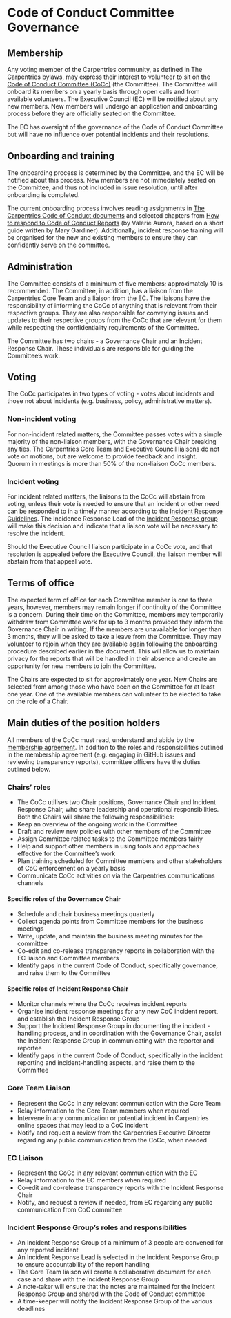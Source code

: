 # Code of Conduct Committee Governance 

## Membership

Any voting member of the Carpentries community, as defined in The Carpentries bylaws, may express their interest to volunteer to sit on the [Code of Conduct Committee (CoCc)](https://carpentries.org/coc-ctte/) (the Committee). 
The Committee will onboard its members on a yearly basis through open calls and from available volunteers. 
The Executive Council (EC) will be notified about any new members. 
New members will undergo an application and onboarding process before they are officially seated on the Committee.

The EC has oversight of the governance of the Code of Conduct Committee but will have no influence over potential incidents and their resolutions. 

## Onboarding and training

The onboarding process is determined by the Committee, and the EC will be notified about this process.
New members are not immediately seated on the Committee, and thus not included in issue resolution, until after onboarding is completed. 

The current onboarding process involves reading assignments in [The Carpentries Code of Conduct documents](https://docs.carpentries.org/topic_folders/policies/index_coc.html) and selected chapters from [How to respond to Code of Conduct Reports](https://files.frameshiftconsulting.com/books/cocguide.pdf)
(by Valerie Aurora, based on a short guide written by Mary Gardiner). 
Additionally, incident response training will be organised for the new and existing members to ensure they can confidently serve on the committee.

## Administration

The Committee consists of a minimum of five members; approximately 10 is recommended. 
The Committee, in addition, has a liaison from the Carpentries Core Team and a liaison from the EC. 
The liaisons have the responsibility of informing the CoCc of anything that is relevant from their respective groups. 
They are also responsible for conveying issues and updates to their respective groups from the CoCc that are relevant for them while respecting the confidentiality requirements of the Committee.

The Committee has two chairs - a Governance Chair and an Incident Response Chair. 
These individuals are responsible for guiding the Committee’s work. 

## Voting

The CoCc participates in two types of voting - votes about incidents and those not about incidents (e.g. business, policy, administrative matters). 

### Non-incident voting

For non-incident related matters, the Committee passes votes with a simple majority of the non-liaison members, with the Governance Chair breaking any ties. 
The Carpentries Core Team and Executive Council liaisons do not vote on motions, but are welcome to provide feedback and insight.  
Quorum in meetings is more than 50% of the non-liaison CoCc members. 

### Incident voting

For incident related matters, the liaisons to the CoCc will abstain from voting, unless their vote is needed to ensure that an incident or other need can be responded to in a timely manner according to the [Incident Response Guidelines](https://docs.carpentries.org/topic_folders/policies/incident-response.html). 
The Incidence Response Lead of the [Incident Response group](https://docs.carpentries.org/topic_folders/policies/enforcement-guidelines.html#incident-response-assessment) will make this decision and indicate that a liaison vote will be necessary to resolve the incident.

Should the Executive Council liaison participate in a CoCc vote, and that resolution is appealed before the Executive Council, the liaison member will abstain from that appeal vote.

## Terms of office

The expected term of office for each Committee member is one to three years, however, members may remain longer if continuity of the Committee is a concern. 
During their time on the Committee, members may temporarily withdraw from Committee work for up to 3 months provided they inform the Governance Chair in writing. 
If the members are unavailable for longer than 3 months, they will be asked to take a leave from the Committee. 
They may volunteer to rejoin when they are available again following the onboarding procedure described earlier in the document. 
This will allow us to maintain privacy for the reports that will be handled in their absence and create an opportunity for new members to join the Committee.

The Chairs are expected to sit for approximately one year. 
New Chairs are selected from among those who have been on the Committee for at least one year. One of the available members can volunteer to be elected to take on the role of a Chair. 

## Main duties of the position holders

All members of the CoCc must read, understand and abide by the [membership agreement](https://docs.carpentries.org/topic_folders/policies/coc-membership-agreement.html#). 
In addition to the roles and responsibilities outlined in the membership agreement (e.g. engaging in GitHub issues and reviewing transparency reports), committee officers have the duties outlined below.

### Chairs’ roles

- The CoCc utilises two Chair positions, Governance Chair and Incident Response Chair, who share leadership and operational responsibilities. Both the Chairs will share the following responsibilities:
- Keep an overview of the ongoing work in the Committee
- Draft and review new policies with other members of the Committee
- Assign Committee related tasks to the Committee members fairly
- Help and support other members in using tools and approaches effective for the Committee’s work
- Plan training scheduled for  Committee members and other stakeholders of CoC enforcement on a yearly basis
- Communicate CoCc activities on via the Carpentries communications channels

#### Specific roles of the Governance Chair

- Schedule and chair business meetings quarterly
- Collect agenda points from Committee members for the business meetings
- Write, update, and maintain the business meeting minutes for the committee
- Co-edit and co-release transparency reports in collaboration with the EC liaison and Committee members
- Identify gaps in the current Code of Conduct, specifically governance, and raise them to the Committee

#### Specific roles of Incident Response Chair

- Monitor channels where the CoCc receives incident reports
- Organise incident response meetings for any new CoC incident report, and   establish the Incident Response Group
- Support the Incident Response Group in documenting the incident -handling process, and in coordination with the Governance Chair, assist the Incident Response Group in communicating with the reporter and reportee 
- Identify gaps in the current Code of Conduct, specifically in the incident reporting and incident-handling aspects, and raise them to the Committee

### Core Team Liaison

- Represent the CoCc in any relevant communication with the Core Team
- Relay information to the Core Team members when required 
- Intervene in any communication or potential incident in Carpentries online spaces that may lead to a CoC incident
- Notify and request a review from the Carpentries Executive Director regarding any public communication from the CoCc, when needed

### EC Liaison

- Represent the CoCc in any relevant communication with the EC
- Relay information to the EC members when required
- Co-edit and co-release transparency reports with the Incident Response Chair
- Notify, and request a review if needed, from EC regarding any public communication from CoC committee

### Incident Response Group’s roles and responsibilities

- An Incident Response Group of a minimum of 3 people are convened for any reported incident
- An Incident Response Lead is selected in the Incident Response Group to ensure accountability of the report handling
- The Core Team liaison will create a collaborative document for each case and share with the Incident Response Group
- A note-taker will ensure that the notes are maintained for the Incident Response Group and shared with the Code of Conduct committee
- A time-keeper will notify the Incident Response Group of the various deadlines

